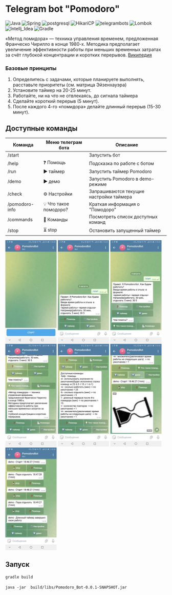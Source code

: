 # Telegram bot "Pomodoro"

![Java](https://img.shields.io/badge/java-17-%23ED8B00.svg?style=flat&logo=openjdk&logoColor=white)
![Spring](https://img.shields.io/badge/spring-v3.1.2-%236DB33F.svg?style=flat&logo=spring&logoColor=white)
![postgresql](https://img.shields.io/badge/postgresql-v_42.6.0-blue.svg?style=flat&logo=postgresql&logoColor=white)
![HikariCP](https://img.shields.io/badge/Hikari--CP-v_3.4.5-blue.svg?style=flat&logo=HikariCP&logoColor=white)
![telegrambots](https://img.shields.io/badge/TelegramBots-v6.1.0-blue.svg?style=flat&logo=telegram&logoColor=white)
![Lombok](https://img.shields.io/badge/Lombok-1.18.24-red.svg?style=flat&logo=Lombok&logoColor=white)
![Intellj_Idea](https://img.shields.io/badge/intellj_Idea-v2022.12-blue.svg?style=flat&logo=intellij-idea&logoColor=white)
![Gradle](https://img.shields.io/badge/Gradle-v7.4-green.svg?style=flat&logo=gradle&logoColor=white)

«Метод помидора» — техника управления временем, предложенная Франческо Чирилло в конце 1980-х.
Методика предполагает увеличение эффективности работы при меньших временных затратах за счёт
глубокой концентрации и коротких
перерывов. [Википедия](https://ru.wikipedia.org/wiki/%D0%9C%D0%B5%D1%82%D0%BE%D0%B4_%D0%BF%D0%BE%D0%BC%D0%B8%D0%B4%D0%BE%D1%80%D0%B0)

### Базовые принципы

1. Определитесь с задачами, которые планируете выполнять, расставьте приоритеты (см. матрица Эйзенхауэра)
2. Установите таймер на 20-25 минут.
3. Работайте, ни на что не отвлекаясь, до сигнала таймера
4. Сделайте короткий перерыв (5 минут).
5. После каждого 4-го «помидора» делайте длинный перерыв (15-30 минут).

## Доступные команды

| Команда        | Меню телеграм бота     | Описание                                |
|----------------|------------------------|-----------------------------------------|
| /start         |                        | Запустить бот                           |
| /help          | ❓ Помощь               | Подсказка по работе с ботом             |
| /run           | ▶️ таймер              | Запустить таймер Pomodoro               |
| /demo          | ▶️ демо                | Запустить Pomodoro в demo-режиме        |
| /check         | ⚙️ Настройки           | Запрашиваются текущие настройки таймера |
| /pomodoro-info | 💡 Что такое помодоро? | Краткая информация о "Помодоро"         |
| /commands      | 📄 Команды             | Посмотреть список доступных команд      |
| /stop          | ⏳ stop                 | Остановить запущенный таймер            |

[//]: # (| /settings      | ✏️ Поменять настройки | Установить свои настройки для таймера   |)
![1.jpg](res%2F1.jpg)
![2.jpg](res%2F2.jpg)
![3.jpg](res%2F3.jpg)
![4.jpg](res%2F4.jpg)
![5.jpg](res%2F5.jpg)
![6.jpg](res%2F6.jpg)
![7.jpg](res%2F7.jpg)


## Запуск

    gradle build
    
    java -jar  build/libs/Pomodoro_Bot-0.0.1-SNAPSHOT.jar

